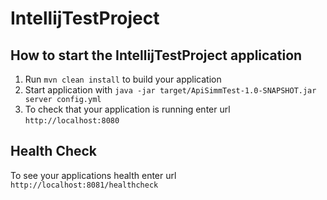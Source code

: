 # IntellijTestProject

How to start the IntellijTestProject application
---

1. Run `mvn clean install` to build your application
1. Start application with `java -jar target/ApiSimmTest-1.0-SNAPSHOT.jar server config.yml`
1. To check that your application is running enter url `http://localhost:8080`

Health Check
---

To see your applications health enter url `http://localhost:8081/healthcheck`
